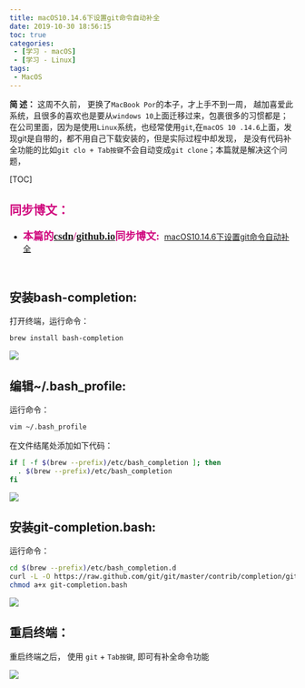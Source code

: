 ```yaml
---
title: macOS10.14.6下设置git命令自动补全
date: 2019-10-30 18:56:15
toc: true
categories: 
 - [学习 - macOS]
 - [学习 - Linux]
tags: 
 - MacOS
---
```




**简  述：**  这周不久前， 更换了`MacBook Por`的本子，才上手不到一周， 越加喜爱此系统，且很多的喜欢也是要从`windows 10`上面迁移过来，包裹很多的习惯都是；在公司里面，因为是使用`Linux`系统，也经常使用`git`,在`macOS 10 .14.6`上面，发现git是自带的，都不用自己下载安装的，但是实际过程中却发现， 是没有代码补全功能的比如`git clo + Tab按键`不会自动变成`git clone`；本篇就是解决这个问题，

<!-- more -->

[TOC]

## <font color=#D0087E  face="幼圆">同步博文：</font>

- <font color=#D0087E  size=4 face="幼圆">**本篇的[csdn](https://blog.csdn.net/qq_33154343)/[github.io](https://touwoyimuli.github.io/)同步博文:** </font> [macOS10.14.6下设置git命令自动补全](https://blog.csdn.net/qq_33154343/article/details/102887559)

<br>

## 安装bash-completion:

打开终端，运行命令：

```bash
brew install bash-completion
```

<img src="https://raw.githubusercontent.com/touwoyimuli/FigureBed/dev/img2/Snipaste_2019-10-30_19-18-21_mark.png"/>

<br>

## 编辑~/.bash_profile:

运行命令：

```bash
vim ~/.bash_profile 
```

在文件结尾处添加如下代码：

```bash
if [ -f $(brew --prefix)/etc/bash_completion ]; then
  . $(brew --prefix)/etc/bash_completion
fi
```

<img src="https://raw.githubusercontent.com/touwoyimuli/FigureBed/dev/img2/Snipaste_2019-10-30_19-19-01_mark.png"/>

<br>

## 安装git-completion.bash:

运行命令：

```bash
cd $(brew --prefix)/etc/bash_completion.d
curl -L -O https://raw.github.com/git/git/master/contrib/completion/git-completion.bash
chmod a+x git-completion.bash
```

<img src="https://raw.githubusercontent.com/touwoyimuli/FigureBed/dev/img2/Snipaste_2019-10-30_19-22-03_mark.png"/>

<br>

## 重启终端：

重启终端之后， 使用 `git` + `Tab按键`, 即可有补全命令功能

<img src="https://raw.githubusercontent.com/touwoyimuli/FigureBed/dev/img2/Snipaste_2019-10-30_19-25-47_mark.png"/>